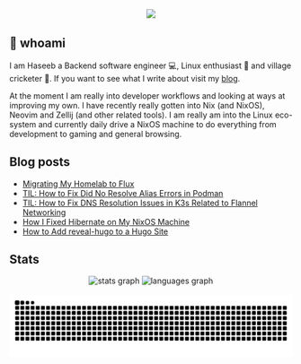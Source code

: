 <div align="center">
  <img height="150" src="https://gitlab.com/uploads/-/system/project/avatar/40020538/37decf44c034050aa85e287982dfc91d5841db78_1_.png"  />
</div>

## 👋 whoami

I am Haseeb a Backend software engineer 💻, Linux enthusiast 🐧 and village cricketer 🏏.
If you want to see what I write about visit my [blog](https://haseebmajid.dev/posts).

At the moment I am really into developer workflows and looking at ways at improving my own. I have recently really
gotten into Nix (and NixOS), Neovim and Zellij (and other related tools). I am really am into the Linux eco-system
and currently daily drive a NixOS machine to do everything from development to gaming and general browsing.

## Blog posts
<!-- BLOG-POST-LIST:START -->
- [Migrating My Homelab to Flux](https://haseebmajid.dev/posts/2024-06-17-migrating-my-homelab-to-flux/)
- [TIL: How to Fix Did No Resolve Alias Errors in Podman](https://haseebmajid.dev/posts/2024-06-15-til-how-to-fix-did-no-resolve-alias-errors-in-podman/)
- [TIL: How to Fix DNS Resolution Issues in K3s Related to Flannel Networking](https://haseebmajid.dev/posts/2024-06-02-til-how-to-fix-dns-resolution-issues-in-k3s-related-to-flannel-networking/)
- [How I Fixed Hibernate on My NixOS Machine](https://haseebmajid.dev/posts/2024-05-27-how-i-fixed-hibernation-on-my-nixos-machine/)
- [How to Add reveal-hugo to a Hugo Site](https://haseebmajid.dev/posts/2024-05-26-how-to-add-hugo-revealjs-to-a-hugo-site/)
<!-- BLOG-POST-LIST:END -->

## Stats

<div align="center">
  <img src="https://github-readme-stats.vercel.app/api?username=hmajid2301&hide_title=false&hide_rank=false&show_icons=true&include_all_commits=true&count_private=true&disable_animations=false&theme=dracula&locale=en&hide_border=false" height="150" alt="stats graph"  />
  <img src="https://github-readme-stats.vercel.app/api/top-langs?username=hmajid2301&locale=en&hide_title=false&layout=compact&card_width=320&langs_count=5&theme=dracula&hide_border=false" height="150" alt="languages graph"  />
</div>

<br clear="both">

<img src="https://raw.githubusercontent.com/hmajid2301/hmajid2301/output/snake.svg" alt="Snake animation" />

